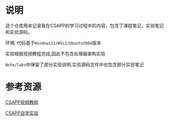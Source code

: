 # 说明

这个仓库用来记录我在CSAPP的学习过程中的内容，包含了课程笔记、实验笔记和实验源码。

环境: 代码基于`Windows11/WSL2/Ubuntu2004`版本

实验根据视频教程完成,因此不包含处理器架构实验

`Note/labs`中保留了部分实验说明,实验源码文件中也包含部分实验笔记

# 参考资源

[CSAPP视频教程](https://www.bilibili.com/video/BV1iW411d7hd/?share_source=copy_web&vd_source=51c71b6bfa7dec49dc80c06885da3aa7)

[CSAPP自学实验](https://csapp.cs.cmu.edu/3e/labs.html)






